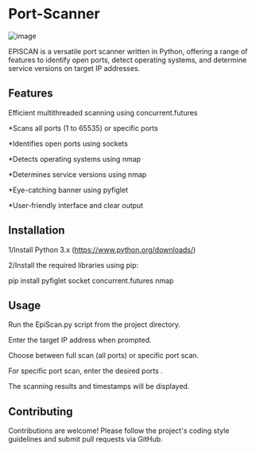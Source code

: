 # Port-Scanner

![image](https://github.com/MedAmyyne/Port-Scanner/assets/76553571/b15f5ff0-e026-40ec-b6e3-ffd3de68e630)

EPISCAN is a versatile port scanner written in Python, offering a range of features to identify open ports, detect operating systems, and determine service versions on target IP addresses.

## Features

Efficient multithreaded scanning using concurrent.futures

*Scans all ports (1 to 65535) or specific ports

*Identifies open ports using sockets

*Detects operating systems using nmap

*Determines service versions using nmap

*Eye-catching banner using pyfiglet

*User-friendly interface and clear output


## Installation

1/Install Python 3.x (https://www.python.org/downloads/)

2/Install the required libraries using pip:

pip install pyfiglet socket concurrent.futures nmap


## Usage

Run the EpiScan.py script from the project directory.

Enter the target IP address when prompted.

Choose between full scan (all ports) or specific port scan.

For specific port scan, enter the desired ports .

The scanning results and timestamps will be displayed.


## Contributing

Contributions are welcome! Please follow the project's coding style guidelines and submit pull requests via GitHub.

